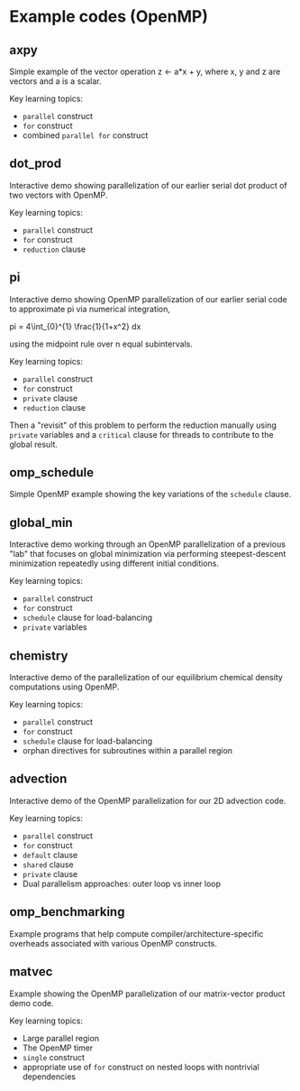 # Example codes (OpenMP)

## axpy

Simple example of the vector operation z <- a*x + y, where x, y and z are vectors and a is a scalar.

Key learning topics:
* `parallel` construct
* `for` construct
* combined `parallel for` construct

## dot_prod

Interactive demo showing parallelization of our earlier serial dot product of two vectors with OpenMP.

Key learning topics:
* `parallel` construct
* `for` construct
* `reduction` clause

## pi

Interactive demo showing OpenMP parallelization of our earlier serial code to approximate pi via numerical integration,

  pi = 4\int_{0}^{1} \frac{1}{1+x^2} dx

using the midpoint rule over n equal subintervals.

Key learning topics:
* `parallel` construct
* `for` construct
* `private` clause
* `reduction` clause

Then a "revisit" of this problem to perform the reduction manually using `private` variables and a `critical` clause for threads to contribute to the global result.

## omp_schedule

Simple OpenMP example showing the key variations of the `schedule` clause.

## global_min

Interactive demo working through an OpenMP parallelization of a previous "lab" that focuses on global minimization via performing steepest-descent minimization repeatedly using different initial conditions.

Key learning topics:
* `parallel` construct
* `for` construct
* `schedule` clause for load-balancing
* `private` variables

## chemistry

Interactive demo of the parallelization of our equilibrium chemical density computations using OpenMP.

Key learning topics:
* `parallel` construct
* `for` construct
* `schedule` clause for load-balancing
* orphan directives for subroutines within a parallel region

## advection

Interactive demo of the OpenMP parallelization for our 2D advection code.

Key learning topics:
* `parallel` construct
* `for` construct
* `default` clause
* `shared` clause
* `private` clause
* Dual parallelism approaches: outer loop vs inner loop

## omp_benchmarking

Example programs that help compute compiler/architecture-specific overheads associated with various OpenMP constructs.

## matvec

Example showing the OpenMP parallelization of our matrix-vector product demo code.

Key learning topics:
* Large parallel region
* The OpenMP timer
* `single` construct
* appropriate use of `for` construct on nested loops with nontrivial dependencies
